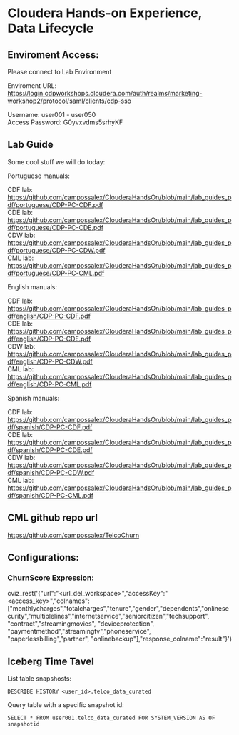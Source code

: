 # Cloudera Hands-on Experience, Data Lifecycle

## Enviroment Access:

Please connect to Lab Environment

Enviroment URL:    https://login.cdpworkshops.cloudera.com/auth/realms/marketing-workshop2/protocol/saml/clients/cdp-sso  

Username:          user001 - user050  
Access Password:   G0yvxvdms5srhyKF  

## Lab Guide

Some cool stuff we will do today:

Portuguese manuals:

CDF lab: https://github.com/campossalex/ClouderaHandsOn/blob/main/lab_guides_pdf/portuguese/CDP-PC-CDF.pdf  
CDE lab: https://github.com/campossalex/ClouderaHandsOn/blob/main/lab_guides_pdf/portuguese/CDP-PC-CDE.pdf  
CDW lab: https://github.com/campossalex/ClouderaHandsOn/blob/main/lab_guides_pdf/portuguese/CDP-PC-CDW.pdf  
CML lab: https://github.com/campossalex/ClouderaHandsOn/blob/main/lab_guides_pdf/portuguese/CDP-PC-CML.pdf  

English manuals:

CDF lab: https://github.com/campossalex/ClouderaHandsOn/blob/main/lab_guides_pdf/english/CDP-PC-CDF.pdf  
CDE lab: https://github.com/campossalex/ClouderaHandsOn/blob/main/lab_guides_pdf/english/CDP-PC-CDE.pdf  
CDW lab: https://github.com/campossalex/ClouderaHandsOn/blob/main/lab_guides_pdf/english/CDP-PC-CDW.pdf  
CML lab: https://github.com/campossalex/ClouderaHandsOn/blob/main/lab_guides_pdf/english/CDP-PC-CML.pdf  

Spanish manuals:

CDF lab: https://github.com/campossalex/ClouderaHandsOn/blob/main/lab_guides_pdf/spanish/CDP-PC-CDF.pdf  
CDE lab: https://github.com/campossalex/ClouderaHandsOn/blob/main/lab_guides_pdf/spanish/CDP-PC-CDE.pdf  
CDW lab: https://github.com/campossalex/ClouderaHandsOn/blob/main/lab_guides_pdf/spanish/CDP-PC-CDW.pdf  
CML lab: https://github.com/campossalex/ClouderaHandsOn/blob/main/lab_guides_pdf/spanish/CDP-PC-CML.pdf  

## CML github repo url  
https://github.com/campossalex/TelcoChurn

## Configurations:  

### ChurnScore Expression:  
cviz_rest('{"url":"<url_del_workspace>","accessKey":"<access_key>","colnames":["monthlycharges","totalcharges","tenure","gender","dependents","onlinesecurity","multiplelines","internetservice","seniorcitizen","techsupport", "contract","streamingmovies", "deviceprotection", "paymentmethod","streamingtv","phoneservice", "paperlessbilling","partner", "onlinebackup"],"response_colname":"result"}')

## Iceberg Time Tavel
List table snapshosts:  
``` 
DESCRIBE HISTORY <user_id>.telco_data_curated

``` 
Query table with a specific snapshot id:  
``` 
SELECT * FROM user001.telco_data_curated FOR SYSTEM_VERSION AS OF snapshotid

``` 

